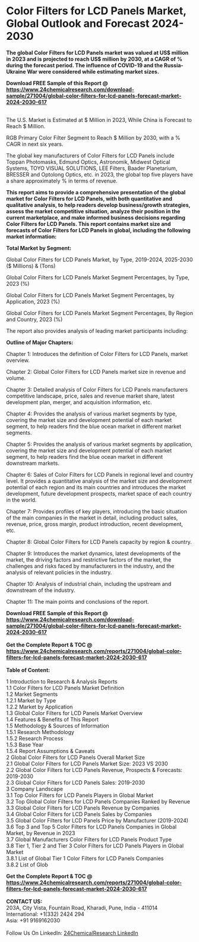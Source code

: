 <h1>Color Filters for LCD Panels Market, Global Outlook and Forecast 2024-2030</h1><p><strong>The global Color Filters for LCD Panels market was valued at US$ million in 2023 and is projected to reach US$ million by 2030, at a CAGR of % during the forecast period. The influence of COVID-19 and the Russia-Ukraine War were considered while estimating market sizes.</strong></p><p>
</p><p></p><div><b>Download FREE Sample of this Report @ 
            <a href="https://www.24chemicalresearch.com/download-sample/271004/global-color-filters-for-lcd-panels-forecast-market-2024-2030-617">
            https://www.24chemicalresearch.com/download-sample/271004/global-color-filters-for-lcd-panels-forecast-market-2024-2030-617</a></b></div><br><p>
The U.S. Market is Estimated at $ Million in 2023, While China is Forecast to Reach $ Million.</p><p>
RGB Primary Color Filter Segment to Reach $ Million by 2030, with a % CAGR in next six years.</p><p>
The global key manufacturers of Color Filters for LCD Panels include Toppan Photomasks, Edmund Optics, Astronomik, Midwest Optical Systems, TOYO VISUAL SOLUTIONS, LEE Filters, Baader Planetarium, BRESSER and Optolong Optics, etc. in 2023, the global top five players have a share approximately % in terms of revenue.</p><p>
<strong>This report aims to provide a comprehensive presentation of the global market for Color Filters for LCD Panels, with both quantitative and qualitative analysis, to help readers develop business/growth strategies, assess the market competitive situation, analyze their position in the current marketplace, and make informed business decisions regarding Color Filters for LCD Panels. This report contains market size and forecasts of Color Filters for LCD Panels in global, including the following market information:</strong></p><p>
</p><p>
<strong>Total Market by Segment:</strong></p><p>
Global Color Filters for LCD Panels Market, by Type, 2019-2024, 2025-2030 ($ Millions) &amp; (Tons)</p><p>
Global Color Filters for LCD Panels Market Segment Percentages, by Type, 2023 (%)</p><p>
</p><p>
Global Color Filters for LCD Panels Market Segment Percentages, by Application, 2023 (%)</p><p>
</p><p>
Global Color Filters for LCD Panels Market Segment Percentages, By Region and Country, 2023 (%)</p><p>
</p><p>
The report also provides analysis of leading market participants including:</p><p>
</p><p>
</p><p>
</p><p><strong>Outline of Major Chapters:</strong></p><p>
</p><p>Chapter 1: Introduces the definition of Color Filters for LCD Panels, market overview.</p><p>
Chapter 2: Global Color Filters for LCD Panels market size in revenue and volume.</p><p>
Chapter 3: Detailed analysis of Color Filters for LCD Panels manufacturers competitive landscape, price, sales and revenue market share, latest development plan, merger, and acquisition information, etc.</p><p>
Chapter 4: Provides the analysis of various market segments by type, covering the market size and development potential of each market segment, to help readers find the blue ocean market in different market segments.</p><p>
Chapter 5: Provides the analysis of various market segments by application, covering the market size and development potential of each market segment, to help readers find the blue ocean market in different downstream markets.</p><p>
Chapter 6: Sales of Color Filters for LCD Panels in regional level and country level. It provides a quantitative analysis of the market size and development potential of each region and its main countries and introduces the market development, future development prospects, market space of each country in the world.</p><p>
Chapter 7: Provides profiles of key players, introducing the basic situation of the main companies in the market in detail, including product sales, revenue, price, gross margin, product introduction, recent development, etc.</p><p>
Chapter 8: Global Color Filters for LCD Panels capacity by region &amp; country.</p><p>
Chapter 9: Introduces the market dynamics, latest developments of the market, the driving factors and restrictive factors of the market, the challenges and risks faced by manufacturers in the industry, and the analysis of relevant policies in the industry.</p><p>
Chapter 10: Analysis of industrial chain, including the upstream and downstream of the industry.</p><p>
Chapter 11: The main points and conclusions of the report.</p><div><b>Download FREE Sample of this Report @ 
            <a href="https://www.24chemicalresearch.com/download-sample/271004/global-color-filters-for-lcd-panels-forecast-market-2024-2030-617">
            https://www.24chemicalresearch.com/download-sample/271004/global-color-filters-for-lcd-panels-forecast-market-2024-2030-617</a></b></div><br><div><b>Get the Complete Report & TOC @ 
            <a href="https://www.24chemicalresearch.com/reports/271004/global-color-filters-for-lcd-panels-forecast-market-2024-2030-617">
            https://www.24chemicalresearch.com/reports/271004/global-color-filters-for-lcd-panels-forecast-market-2024-2030-617</a></b></div><br>
            <b>Table of Content:</b><p>1 Introduction to Research & Analysis Reports<br />
    1.1 Color Filters for LCD Panels Market Definition<br />
    1.2 Market Segments<br />
        1.2.1 Market by Type<br />
        1.2.2 Market by Application<br />
    1.3 Global Color Filters for LCD Panels Market Overview<br />
    1.4 Features & Benefits of This Report<br />
    1.5 Methodology & Sources of Information<br />
        1.5.1 Research Methodology<br />
        1.5.2 Research Process<br />
        1.5.3 Base Year<br />
        1.5.4 Report Assumptions & Caveats<br />
2 Global Color Filters for LCD Panels Overall Market Size<br />
    2.1 Global Color Filters for LCD Panels Market Size: 2023 VS 2030<br />
    2.2 Global Color Filters for LCD Panels Revenue, Prospects & Forecasts: 2019-2030<br />
    2.3 Global Color Filters for LCD Panels Sales: 2019-2030<br />
3 Company Landscape<br />
    3.1 Top Color Filters for LCD Panels Players in Global Market<br />
    3.2 Top Global Color Filters for LCD Panels Companies Ranked by Revenue<br />
    3.3 Global Color Filters for LCD Panels Revenue by Companies<br />
    3.4 Global Color Filters for LCD Panels Sales by Companies<br />
    3.5 Global Color Filters for LCD Panels Price by Manufacturer (2019-2024)<br />
    3.6 Top 3 and Top 5 Color Filters for LCD Panels Companies in Global Market, by Revenue in 2023<br />
    3.7 Global Manufacturers Color Filters for LCD Panels Product Type<br />
    3.8 Tier 1, Tier 2 and Tier 3 Color Filters for LCD Panels Players in Global Market<br />
        3.8.1 List of Global Tier 1 Color Filters for LCD Panels Companies<br />
        3.8.2 List of Glob</p><div><b>Get the Complete Report & TOC @ 
            <a href="https://www.24chemicalresearch.com/reports/271004/global-color-filters-for-lcd-panels-forecast-market-2024-2030-617">
            https://www.24chemicalresearch.com/reports/271004/global-color-filters-for-lcd-panels-forecast-market-2024-2030-617</a></b></div><br><b>CONTACT US:</b><br>
            203A, City Vista, Fountain Road, Kharadi, Pune, India - 411014<br>
            International: +1(332) 2424 294<br>
            Asia: +91 9169162030 <br><br>
            Follow Us On LinkedIn: <a href="https://www.linkedin.com/company/24chemicalresearch/">24ChemicalResearch LinkedIn</a>